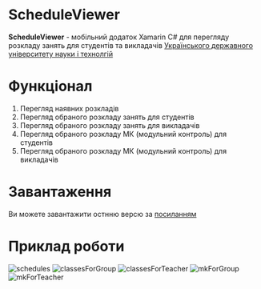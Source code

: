 # ScheduleViewer
__ScheduleViewer__ - мобільний додаток Xamarin C# для перегляду розкладу занять для студентів та викладачів [Українського державного університету науки і технолгій](https://ust.edu.ua/)
# Функціонал
1. Перегляд наявних розкладів
2. Перегляд обраного розкладу занять для студентів
3. Перегляд обраного розкладу занять для викладачів
4. Перегляд обраного розкладу МК (модульний контроль) для студентів
5. Перегляд обраного розкладу МК (модульний контроль) для викладачів
# Завантаження
Ви можете завантажити остнню версю за [посиланням](https://github.com/vlad910099/ScheduleViewer/blob/main/Download/%D0%A3%D0%94%D0%A3%D0%9D%D0%A2_%D0%A0%D0%BE%D0%B7%D0%BA%D0%BB%D0%B0%D0%B4_%D0%B7%D0%B0%D0%BD%D1%8F%D1%82%D1%8C2.Android.apk)
# Приклад роботи
![schedules](https://github.com/vlad910099/ScheduleViewer/blob/main/ScreenShots/schdules.png)
![classesForGroup](https://github.com/vlad910099/ScheduleViewer/blob/main/ScreenShots/classesForGroup.png)
![classesForTeacher](https://github.com/vlad910099/ScheduleViewer/blob/main/ScreenShots/classesForTeacher.png)
![mkForGroup](https://github.com/vlad910099/ScheduleViewer/blob/main/ScreenShots/mkForGroup.png)
![mkForTeacher](https://github.com/vlad910099/ScheduleViewer/blob/main/ScreenShots/mkForTeacher.png)

